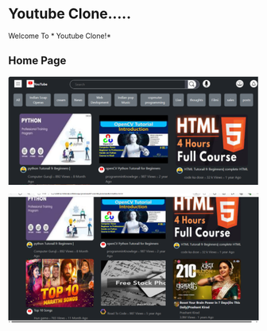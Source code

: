 # Youtube Clone.....
Welcome To * Youtube Clone!*
## Home Page

![home page screenshot](./img.css/sc-1.png)


![home page screenshot](./img.css/Screenshot-2.png)

